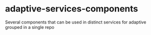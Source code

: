 # adaptive-services-components
Several components that can be used in distinct services for adaptive grouped in a single repo

